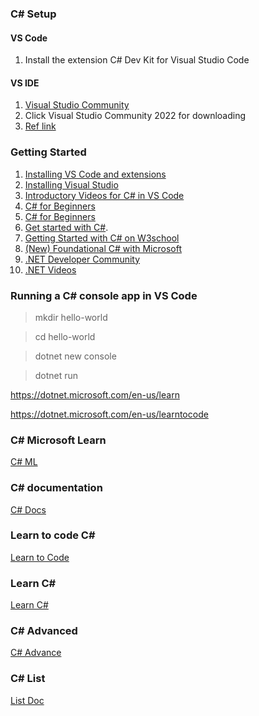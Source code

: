 ### C# Setup

#### VS Code
1. Install the extension C# Dev Kit for Visual Studio Code


#### VS IDE
1. [Visual Studio Community](https://visualstudio.microsoft.com/vs/community/)
2. Click Visual Studio Community 2022 for downloading
3. [Ref link](https://www.w3schools.com/cs/cs_getstarted.php)

### Getting Started
1. [Installing VS Code and extensions](https://code.visualstudio.com/docs/csharp/get-started) 
2. [Installing  Visual Studio](https://www.w3schools.com/cs/cs_getstarted.php)
3. [Introductory Videos for C# in VS Code](https://code.visualstudio.com/docs/csharp/introvideos-csharp)
4. [C# for Beginners](https://learn.microsoft.com/en-us/shows/csharp-for-beginners/)
5. [C# for Beginners](https://www.youtube.com/playlist?list=PLdo4fOcmZ0oULFjxrOagaERVAMbmG20Xe)
6. [Get started with C#](https://learn.microsoft.com/en-us/collections/yz26f8y64n7k07). 
7. [Getting Started with C# on W3school](https://www.w3schools.com/cs/index.php)
8. [(New) Foundational C# with Microsoft](https://www.freecodecamp.org/learn/foundational-c-sharp-with-microsoft/)
9. [.NET Developer Community](https://dotnet.microsoft.com/en-us/platform/community)
10. [.NET Videos](https://dotnet.microsoft.com/en-us/learn/videos) 

### Running a C# console app in VS Code 

>mkdir hello-world

>cd hello-world

>dotnet new console

>dotnet run


https://dotnet.microsoft.com/en-us/learn

https://dotnet.microsoft.com/en-us/learntocode


### C# Microsoft Learn
[C# ML](https://learn.microsoft.com/en-us/dotnet/csharp/)

### C# documentation
[C# Docs](https://learn.microsoft.com/en-us/dotnet/csharp/tour-of-csharp/)

### Learn to code C#
[Learn to Code](https://dotnet.microsoft.com/en-us/learntocode)

### Learn C#

[Learn C#](https://dotnet.microsoft.com/en-us/learn/csharp)

### C# Advanced

[C# Advance](https://learn.microsoft.com/en-us/shows/c-advanced/)

### C# List
[List Doc](https://learn.microsoft.com/en-us/dotnet/csharp/tour-of-csharp/tutorials/list-collection)
